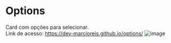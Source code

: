 # Options
Card com opções para selecionar.<br>
Link de acesso: https://dev-marcioreis.github.io/options/
![image](https://user-images.githubusercontent.com/122680054/213166137-12eeed68-a8f2-4e11-8889-88127e9a486e.png)
